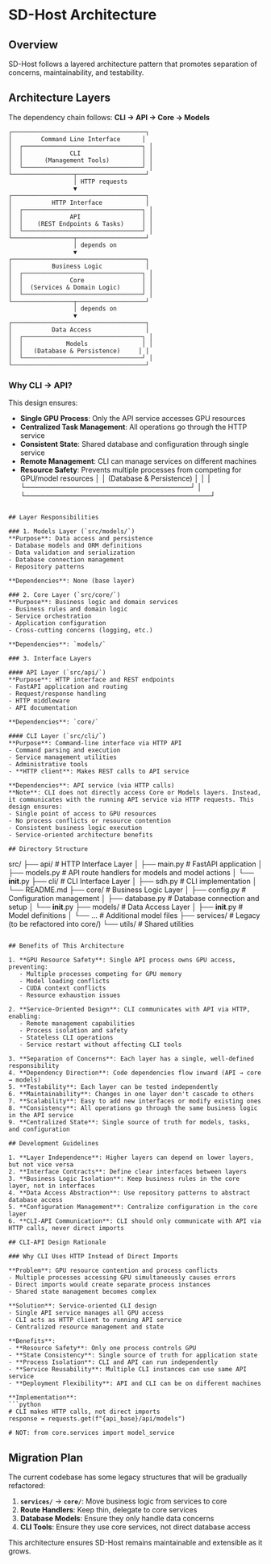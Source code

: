 # SD-Host Architecture

## Overview

SD-Host follows a layered architecture pattern that promotes separation of concerns, maintainability, and testability.

## Architecture Layers

The dependency chain follows: **CLI → API → Core → Models**

```
┌─────────────────────────────────────┐
│        Command Line Interface      │
│  ┌─────────────────────────────────┐ │
│  │             CLI                 │ │
│  │      (Management Tools)         │ │
│  └─────────────────────────────────┘ │
└─────────────────┬───────────────────┘
                  │ HTTP requests
                  ▼
┌─────────────────────────────────────┐
│           HTTP Interface            │
│  ┌─────────────────────────────────┐ │
│  │             API                 │ │
│  │    (REST Endpoints & Tasks)     │ │
│  └─────────────────────────────────┘ │
└─────────────────┬───────────────────┘
                  │ depends on
                  ▼
┌─────────────────────────────────────┐
│           Business Logic            │
│  ┌─────────────────────────────────┐ │
│  │             Core                │ │
│  │  (Services & Domain Logic)      │ │
│  └─────────────────────────────────┘ │
└─────────────────┬───────────────────┘
                  │ depends on
                  ▼
┌─────────────────────────────────────┐
│           Data Access               │
│  ┌─────────────────────────────────┐ │
│  │            Models               │ │
│  │   (Database & Persistence)     │ │
│  └─────────────────────────────────┘ │
└─────────────────────────────────────┘
```

### Why CLI → API?

This design ensures:
- **Single GPU Process**: Only the API service accesses GPU resources
- **Centralized Task Management**: All operations go through the HTTP service
- **Consistent State**: Shared database and configuration through single service
- **Remote Management**: CLI can manage services on different machines
- **Resource Safety**: Prevents multiple processes from competing for GPU/model resources
│  │   (Database & Persistence)     │ │
│  └─────────────────────────────────┘ │
└─────────────────────────────────────┘
```

## Layer Responsibilities

### 1. Models Layer (`src/models/`)
**Purpose**: Data access and persistence
- Database models and ORM definitions
- Data validation and serialization
- Database connection management
- Repository patterns

**Dependencies**: None (base layer)

### 2. Core Layer (`src/core/`)
**Purpose**: Business logic and domain services
- Business rules and domain logic
- Service orchestration
- Application configuration
- Cross-cutting concerns (logging, etc.)

**Dependencies**: `models/`

### 3. Interface Layers

#### API Layer (`src/api/`)
**Purpose**: HTTP interface and REST endpoints
- FastAPI application and routing
- Request/response handling
- HTTP middleware
- API documentation

**Dependencies**: `core/`

#### CLI Layer (`src/cli/`)
**Purpose**: Command-line interface via HTTP API
- Command parsing and execution
- Service management utilities  
- Administrative tools
- **HTTP client**: Makes REST calls to API service

**Dependencies**: API service (via HTTP calls)
**Note**: CLI does not directly access Core or Models layers. Instead, it communicates with the running API service via HTTP requests. This design ensures:
- Single point of access to GPU resources
- No process conflicts or resource contention
- Consistent business logic execution
- Service-oriented architecture benefits

## Directory Structure

```
src/
├── api/                    # HTTP Interface Layer
│   ├── main.py            # FastAPI application
│   ├── models.py          # API route handlers for models and model actions
│   └── __init__.py
├── cli/                   # CLI Interface Layer
│   ├── sdh.py            # CLI implementation
│   └── README.md
├── core/                  # Business Logic Layer
│   ├── config.py         # Configuration management
│   ├── database.py       # Database connection and setup
│   └── __init__.py
├── models/                # Data Access Layer
│   ├── __init__.py       # Model definitions
│   └── ...               # Additional model files
├── services/              # Legacy (to be refactored into core/)
└── utils/                 # Shared utilities
```

## Benefits of This Architecture

1. **GPU Resource Safety**: Single API process owns GPU access, preventing:
   - Multiple processes competing for GPU memory
   - Model loading conflicts
   - CUDA context conflicts
   - Resource exhaustion issues

2. **Service-Oriented Design**: CLI communicates with API via HTTP, enabling:
   - Remote management capabilities
   - Process isolation and safety
   - Stateless CLI operations
   - Service restart without affecting CLI tools

3. **Separation of Concerns**: Each layer has a single, well-defined responsibility
4. **Dependency Direction**: Code dependencies flow inward (API → core → models)
5. **Testability**: Each layer can be tested independently
6. **Maintainability**: Changes in one layer don't cascade to others
7. **Scalability**: Easy to add new interfaces or modify existing ones
8. **Consistency**: All operations go through the same business logic in the API service
9. **Centralized State**: Single source of truth for models, tasks, and configuration

## Development Guidelines

1. **Layer Independence**: Higher layers can depend on lower layers, but not vice versa
2. **Interface Contracts**: Define clear interfaces between layers
3. **Business Logic Isolation**: Keep business rules in the core layer, not in interfaces
4. **Data Access Abstraction**: Use repository patterns to abstract database access
5. **Configuration Management**: Centralize configuration in the core layer
6. **CLI-API Communication**: CLI should only communicate with API via HTTP calls, never direct imports

## CLI-API Design Rationale

### Why CLI Uses HTTP Instead of Direct Imports

**Problem**: GPU resource contention and process conflicts
- Multiple processes accessing GPU simultaneously causes errors
- Direct imports would create separate process instances
- Shared state management becomes complex

**Solution**: Service-oriented CLI design
- Single API service manages all GPU access
- CLI acts as HTTP client to running API service
- Centralized resource management and state

**Benefits**:
- **Resource Safety**: Only one process controls GPU
- **State Consistency**: Single source of truth for application state  
- **Process Isolation**: CLI and API can run independently
- **Service Reusability**: Multiple CLI instances can use same API service
- **Deployment Flexibility**: API and CLI can be on different machines

**Implementation**:
```python
# CLI makes HTTP calls, not direct imports
response = requests.get(f"{api_base}/api/models")

# NOT: from core.services import model_service
```

## Migration Plan

The current codebase has some legacy structures that will be gradually refactored:

1. **`services/`** → **`core/`**: Move business logic from services to core
2. **Route Handlers**: Keep thin, delegate to core services
3. **Database Models**: Ensure they only handle data concerns
4. **CLI Tools**: Ensure they use core services, not direct database access

This architecture ensures SD-Host remains maintainable and extensible as it grows.
